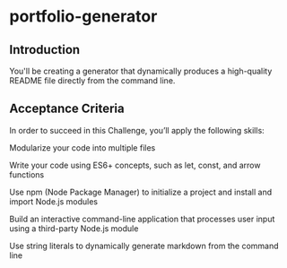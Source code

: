 # portfolio-generator

## Introduction

 You'll be creating a generator that dynamically produces a high-quality README file directly from the command line.

## Acceptance Criteria

In order to succeed in this Challenge, you’ll apply the following skills:

Modularize your code into multiple files

Write your code using ES6+ concepts, such as let, const, and arrow functions

Use npm (Node Package Manager) to initialize a project and install and import Node.js modules

Build an interactive command-line application that processes user input using a third-party Node.js module

Use string literals to dynamically generate markdown from the command line